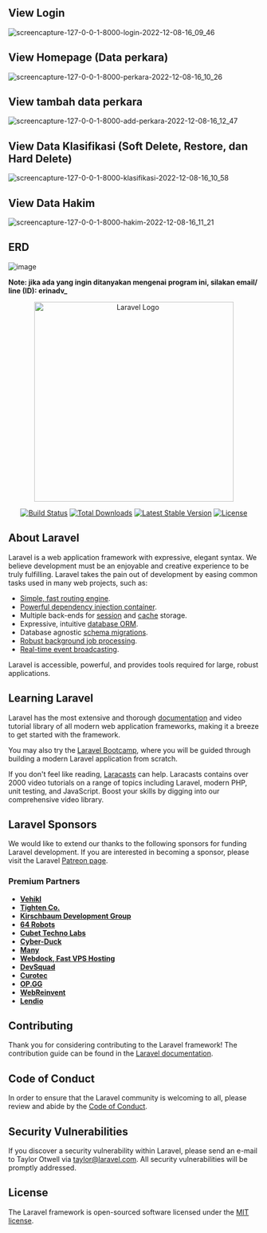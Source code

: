 ## View Login
![screencapture-127-0-0-1-8000-login-2022-12-08-16_09_46](https://user-images.githubusercontent.com/75254027/206407606-6d49a670-c9a3-42f3-8aa1-7c38cd98e777.png)

## View Homepage (Data perkara)
![screencapture-127-0-0-1-8000-perkara-2022-12-08-16_10_26](https://user-images.githubusercontent.com/75254027/206407745-61e13021-5846-45ff-9af9-4d85f7f765e4.png)

## View tambah data perkara
![screencapture-127-0-0-1-8000-add-perkara-2022-12-08-16_12_47](https://user-images.githubusercontent.com/75254027/206408415-d3983974-eae2-4906-a049-c11bdbdd3c08.png)

## View Data Klasifikasi (Soft Delete, Restore, dan Hard Delete)
![screencapture-127-0-0-1-8000-klasifikasi-2022-12-08-16_10_58](https://user-images.githubusercontent.com/75254027/206407895-99c4e3b0-f62a-4176-8fe2-f018b5ad27a9.png)

## View Data Hakim
![screencapture-127-0-0-1-8000-hakim-2022-12-08-16_11_21](https://user-images.githubusercontent.com/75254027/206408085-3988e37a-9e45-424d-a206-42e404e67697.png)

## ERD
![image](https://user-images.githubusercontent.com/75254027/206410708-f60f7ecd-18d6-4a55-9226-127a3fe097a1.png)


<b> Note: jika ada yang ingin ditanyakan mengenai program ini, silakan email/ line (ID): erinadv_ </b>


<p align="center"><a href="https://laravel.com" target="_blank"><img src="https://raw.githubusercontent.com/laravel/art/master/logo-lockup/5%20SVG/2%20CMYK/1%20Full%20Color/laravel-logolockup-cmyk-red.svg" width="400" alt="Laravel Logo"></a></p>

<p align="center">
<a href="https://travis-ci.org/laravel/framework"><img src="https://travis-ci.org/laravel/framework.svg" alt="Build Status"></a>
<a href="https://packagist.org/packages/laravel/framework"><img src="https://img.shields.io/packagist/dt/laravel/framework" alt="Total Downloads"></a>
<a href="https://packagist.org/packages/laravel/framework"><img src="https://img.shields.io/packagist/v/laravel/framework" alt="Latest Stable Version"></a>
<a href="https://packagist.org/packages/laravel/framework"><img src="https://img.shields.io/packagist/l/laravel/framework" alt="License"></a>
</p>

## About Laravel

Laravel is a web application framework with expressive, elegant syntax. We believe development must be an enjoyable and creative experience to be truly fulfilling. Laravel takes the pain out of development by easing common tasks used in many web projects, such as:

- [Simple, fast routing engine](https://laravel.com/docs/routing).
- [Powerful dependency injection container](https://laravel.com/docs/container).
- Multiple back-ends for [session](https://laravel.com/docs/session) and [cache](https://laravel.com/docs/cache) storage.
- Expressive, intuitive [database ORM](https://laravel.com/docs/eloquent).
- Database agnostic [schema migrations](https://laravel.com/docs/migrations).
- [Robust background job processing](https://laravel.com/docs/queues).
- [Real-time event broadcasting](https://laravel.com/docs/broadcasting).

Laravel is accessible, powerful, and provides tools required for large, robust applications.

## Learning Laravel

Laravel has the most extensive and thorough [documentation](https://laravel.com/docs) and video tutorial library of all modern web application frameworks, making it a breeze to get started with the framework.

You may also try the [Laravel Bootcamp](https://bootcamp.laravel.com), where you will be guided through building a modern Laravel application from scratch.

If you don't feel like reading, [Laracasts](https://laracasts.com) can help. Laracasts contains over 2000 video tutorials on a range of topics including Laravel, modern PHP, unit testing, and JavaScript. Boost your skills by digging into our comprehensive video library.

## Laravel Sponsors

We would like to extend our thanks to the following sponsors for funding Laravel development. If you are interested in becoming a sponsor, please visit the Laravel [Patreon page](https://patreon.com/taylorotwell).

### Premium Partners

- **[Vehikl](https://vehikl.com/)**
- **[Tighten Co.](https://tighten.co)**
- **[Kirschbaum Development Group](https://kirschbaumdevelopment.com)**
- **[64 Robots](https://64robots.com)**
- **[Cubet Techno Labs](https://cubettech.com)**
- **[Cyber-Duck](https://cyber-duck.co.uk)**
- **[Many](https://www.many.co.uk)**
- **[Webdock, Fast VPS Hosting](https://www.webdock.io/en)**
- **[DevSquad](https://devsquad.com)**
- **[Curotec](https://www.curotec.com/services/technologies/laravel/)**
- **[OP.GG](https://op.gg)**
- **[WebReinvent](https://webreinvent.com/?utm_source=laravel&utm_medium=github&utm_campaign=patreon-sponsors)**
- **[Lendio](https://lendio.com)**

## Contributing

Thank you for considering contributing to the Laravel framework! The contribution guide can be found in the [Laravel documentation](https://laravel.com/docs/contributions).

## Code of Conduct

In order to ensure that the Laravel community is welcoming to all, please review and abide by the [Code of Conduct](https://laravel.com/docs/contributions#code-of-conduct).

## Security Vulnerabilities

If you discover a security vulnerability within Laravel, please send an e-mail to Taylor Otwell via [taylor@laravel.com](mailto:taylor@laravel.com). All security vulnerabilities will be promptly addressed.

## License

The Laravel framework is open-sourced software licensed under the [MIT license](https://opensource.org/licenses/MIT).

